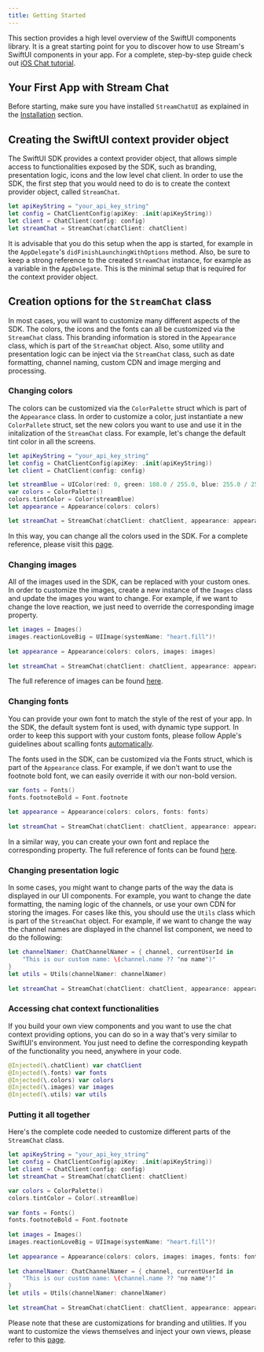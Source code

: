 ```yaml
---
title: Getting Started
---
```


This section provides a high level overview of the SwiftUI components library. It is a great starting point for you to discover how to use Stream's SwiftUI components in your app. For a complete, step-by-step guide check out [iOS Chat tutorial](/tutorials/ios-chat/).

## Your First App with Stream Chat

Before starting, make sure you have installed `StreamChatUI` as explained in the [Installation](./swiftui-overview.md#installation) section.

## Creating the SwiftUI context provider object

The SwiftUI SDK provides a context provider object, that allows simple access to functionalities exposed by the SDK, such as branding, presentation logic, icons and the low level chat client. In order to use the SDK, the first step that you would need to do is to create the context provider object, called `StreamChat`.

```swift
let apiKeyString = "your_api_key_string"
let config = ChatClientConfig(apiKey: .init(apiKeyString))
let client = ChatClient(config: config)
let streamChat = StreamChat(chatClient: chatClient)
```

It is advisable that you do this setup when the app is started, for example in the `AppDelegate`'s `didFinishLaunchingWithOptions` method. Also, be sure to keep a strong reference to the created `StreamChat` instance, for example as a variable in the `AppDelegate`. This is the minimal setup that is required for the context provider object.

## Creation options for the `StreamChat` class

In most cases, you will want to customize many different aspects of the SDK. The colors, the icons and the fonts can all be customized via the `StreamChat` class. This branding information is stored in the `Appearance` class, which is part of the `StreamChat` object. Also, some utility and presentation logic can be inject via the `StreamChat` class, such as date formatting, channel naming, custom CDN and image merging and processing.

### Changing colors

The colors can be customized via the `ColorPalette` struct which is part of the `Appearance` class. In order to customize a color, just instantiate a new `ColorPallete` struct, set the new colors you want to use and use it in the initalization of the `StreamChat` class. For example, let's change the default tint color in all the screens.

```swift
let apiKeyString = "your_api_key_string"
let config = ChatClientConfig(apiKey: .init(apiKeyString))
let client = ChatClient(config: config)

let streamBlue = UIColor(red: 0, green: 108.0 / 255.0, blue: 255.0 / 255.0, alpha: 1)
var colors = ColorPalette()
colors.tintColor = Color(streamBlue)
let appearance = Appearance(colors: colors)

let streamChat = StreamChat(chatClient: chatClient, appearance: appearance)
``` 

In this way, you can change all the colors used in the SDK. For a complete reference, please visit this [page](../common-content/reference-docs/stream-chat-ui/appearance.color-palette.md).

### Changing images

All of the images used in the SDK, can be replaced with your custom ones. In order to customize the images, create a new instance of the `Images` class and update the images you want to change. For example, if we want to change the love reaction, we just need to override the corresponding image property.

```swift
let images = Images()
images.reactionLoveBig = UIImage(systemName: "heart.fill")!
        
let appearance = Appearance(colors: colors, images: images)
        
let streamChat = StreamChat(chatClient: chatClient, appearance: appearance)
```

The full reference of images can be found [here](../common-content/reference-docs/stream-chat-ui/appearance.images.md).

### Changing fonts

You can provide your own font to match the style of the rest of your app. In the SDK, the default system font is used, with dynamic type support. In order to keep this support with your custom fonts, please follow Apple's guidelines about scalling fonts [automatically](https://developer.apple.com/documentation/uikit/uifont/scaling_fonts_automatically).

The fonts used in the SDK, can be customized via the Fonts struct, which is part of the `Appearance` class. For example, if we don't want to use the footnote bold font, we can easily override it with our non-bold version.

```swift
var fonts = Fonts()
fonts.footnoteBold = Font.footnote
        
let appearance = Appearance(colors: colors, fonts: fonts)
        
let streamChat = StreamChat(chatClient: chatClient, appearance: appearance)
```

In a similar way, you can create your own font and replace the corresponding property. The full reference of fonts can be found [here](../common-content/reference-docs/stream-chat-ui/appearance.fonts.md).

### Changing presentation logic

In some cases, you might want to change parts of the way the data is displayed in our UI components. For example, you want to change the date formatting, the naming logic of the channels, or use your own CDN for storing the images. For cases like this, you should use the `Utils` class which is part of the `StreamChat` object. For example, if we want to change the way the channel names are displayed in the channel list component, we need to do the following:

```swift
let channelNamer: ChatChannelNamer = { channel, currentUserId in
    "This is our custom name: \(channel.name ?? "no name")"
}
let utils = Utils(channelNamer: channelNamer)
        
let streamChat = StreamChat(chatClient: chatClient, appearance: appearance, utils: utils)
```

### Accessing chat context functionalities

If you build your own view components and you want to use the chat context providing options, you can do so in a way that's very similar to SwiftUI's environment. You just need to define the corresponding keypath of the functionality you need, anywhere in your code. 

```swift
@Injected(\.chatClient) var chatClient
@Injected(\.fonts) var fonts
@Injected(\.colors) var colors
@Injected(\.images) var images
@Injected(\.utils) var utils
``` 

### Putting it all together

Here's the complete code needed to customize different parts of the `StreamChat` class. 

```swift
let apiKeyString = "your_api_key_string"
let config = ChatClientConfig(apiKey: .init(apiKeyString))
let client = ChatClient(config: config)
let streamChat = StreamChat(chatClient: chatClient)

var colors = ColorPalette()
colors.tintColor = Color(.streamBlue)
        
var fonts = Fonts()
fonts.footnoteBold = Font.footnote
        
let images = Images()
images.reactionLoveBig = UIImage(systemName: "heart.fill")!
        
let appearance = Appearance(colors: colors, images: images, fonts: fonts)
        
let channelNamer: ChatChannelNamer = { channel, currentUserId in
    "This is our custom name: \(channel.name ?? "no name")"
}
let utils = Utils(channelNamer: channelNamer)
        
let streamChat = StreamChat(chatClient: chatClient, appearance: appearance, utils: utils)
```

Please note that these are customizations for branding and utilities. If you want to customize the views themselves and inject your own views, please refer to this [page](../view-customizations).
